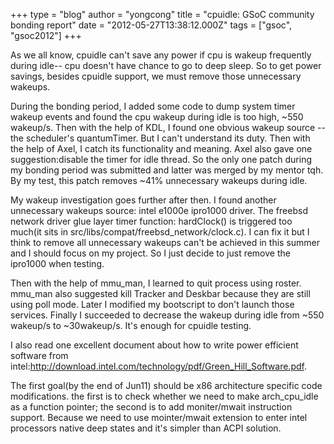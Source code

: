 +++
type = "blog"
author = "yongcong"
title = "cpuidle: GSoC community bonding report"
date = "2012-05-27T13:38:12.000Z"
tags = ["gsoc", "gsoc2012"]
+++

As we all know, cpuidle can't save any power if cpu is wakeup frequently during idle-- cpu doesn't have chance to go to deep sleep. So to get power savings, besides cpuidle support, we must remove those unnecessary wakeups.

During the bonding period, I added some code to dump system timer wakeup events and found the cpu wakeup during idle is too high, ~550 wakeup/s. Then with the help of KDL, I found one obvious wakeup source -- the scheduler's quantumTimer. But I can't understand its duty. Then with the help of Axel, I catch its functionality and meaning. Axel also gave one suggestion:disable the timer for idle thread. So the only one patch during my bonding period was submitted and latter was merged by my mentor tqh. By my test, this patch removes ~41% unnecessary wakeups during idle.

My wakeup investigation goes further after then. I found another unnecessary wakeups source: intel e1000e ipro1000 driver. The freebsd network driver glue layer timer function: hardClock() is triggered too much(it sits in src/libs/compat/freebsd_network/clock.c). I can fix it but I think to remove all unnecessary wakeups can't be achieved in this summer and I should focus on my project. So I just decide to just remove the ipro1000 when testing.

Then with the help of mmu_man, I learned to quit process using roster. mmu_man also suggested kill Tracker and Deskbar because they are still using poll mode. Later I modified my bootscript to don't launch those services. Finally I succeeded to decrease the wakeup during idle from ~550 wakeup/s to ~30wakeup/s. It's enough for cpuidle testing.

I also read one excellent document about how to write power efficient software from intel:http://download.intel.com/technology/pdf/Green_Hill_Software.pdf.


The first goal(by the end of Jun11) should be x86 architecture specific code modifications. the first is to check whether we need to make arch_cpu_idle as a function pointer; the second is to add moniter/mwait instruction support. Because we need to use mointer/mwait extension to enter intel processors native deep states and it's simpler than ACPI solution. 